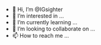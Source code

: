 - 👋 Hi, I’m @IGsighter
- 👀 I’m interested in ...
- 🌱 I’m currently learning ...
- 💞️ I’m looking to collaborate on ...
- 📫 How to reach me ...

<!---
IGsighter/IGsighter is a ✨ special ✨ repository because its `README.md` (this file) appears on your GitHub profile.
You can click the Preview link to take a look at your changes.
--->
